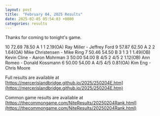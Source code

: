 ```yaml
---
layout: post
title:  "February 04, 2025 Results"
date: 2025-02-05 05:54:03 +0000
categories: results
---
```

Thanks for coming to tonight's game.


10   72.69   78.50  A   1                 1                2.19(OA) Ray Miller - Jeffrey Ford
9   57.87   62.50  A   2                 2                1.64(OA) Mike Christensen - Mike Ring
7   50.46   54.50  B   3     1           3     1          1.49(OB) Kevin Cline - Aaron Mohrman
3   50.00   54.00  B  4/5    2          4/5    2          1.12(OB) Ann Romeo - Donald Kossmann
6   50.00   54.00  A  4/5               4/5               0.81(OA) Kim Eng - Chris Moore

Full results are available at [https://mercerislandbridge.github.io/2025/250204E.htm](https://mercerislandbridge.github.io/2025/250204E.htm)

Common game results are available at [https://thecommongame.com/NiteResults/20250204Rank.html](https://thecommongame.com/NiteResults/20250204Rank.html)
